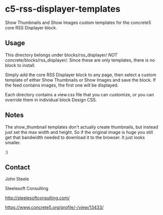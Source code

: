 c5-rss-displayer-templates
==========================

Show Thumbnails and Show Images custom templates for the concrete5 core
RSS Displayer block.

Usage
-----

This directory belongs under blocks/rss_displayer/ *NOT*
concrete/blocks/rss_displayer/. Since these are only templates, there is
no block to install.

Simply add the core RSS Displayer block to any page, then select a custom
template of either Show Thumbnails or Show Images and save the block. If
the feed contains images, the first one will be displayed.

Each directory contains a view.css file that you can customize, or you can
override them in individual block Design CSS.

Notes
-----

The show_thumbnail templates don't actually create thumbnails, but instead
just set the max width and height.  So if the original image is huge you
still get that bandwidth needed to download it to the browser.  It just
looks smaller.

:)

Contact
-------

John Steele

Steelesoft Consulting

http://steelesoftconsulting.com/

https://www.concrete5.org/profile/-/view/13433/
